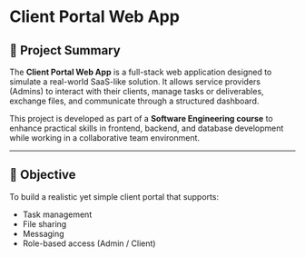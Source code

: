 # Client Portal Web App

## 📌 Project Summary
The **Client Portal Web App** is a full-stack web application designed to simulate a real-world SaaS-like solution. It allows service providers (Admins) to interact with their clients, manage tasks or deliverables, exchange files, and communicate through a structured dashboard.

This project is developed as part of a **Software Engineering course** to enhance practical skills in frontend, backend, and database development while working in a collaborative team environment.

---

## 🎯 Objective
To build a realistic yet simple client portal that supports:
- Task management
- File sharing
- Messaging
- Role-based access (Admin / Client)

